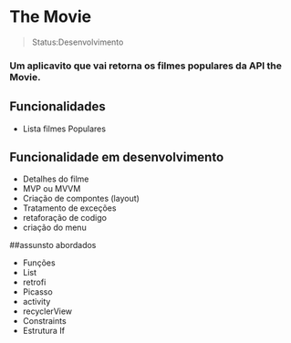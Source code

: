<h1>The Movie</h1>

>Status:Desenvolvimento

### Um aplicavito que vai retorna os filmes populares da API the Movie.



## Funcionalidades

+ Lista filmes Populares

## Funcionalidade em desenvolvimento

+ Detalhes do filme
+ MVP ou MVVM
+ Criação de compontes (layout)
+ Tratamento de exceções 
+ retaforação de codigo
+ criação do menu

##assunsto abordados

+ Funções
+ List
+ retrofi
+ Picasso
+ activity
+ recyclerView
+ Constraints
+ Estrutura If

